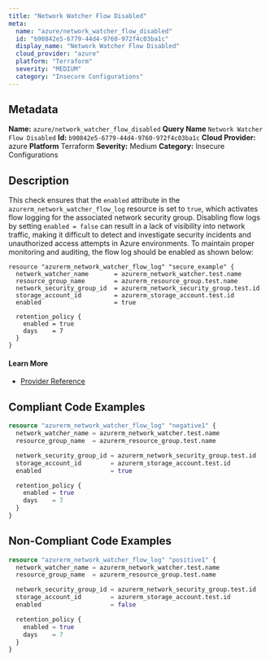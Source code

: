 ```yaml
---
title: "Network Watcher Flow Disabled"
meta:
  name: "azure/network_watcher_flow_disabled"
  id: "b90842e5-6779-44d4-9760-972f4c03ba1c"
  display_name: "Network Watcher Flow Disabled"
  cloud_provider: "azure"
  platform: "Terraform"
  severity: "MEDIUM"
  category: "Insecure Configurations"
---
```

## Metadata
**Name:** `azure/network_watcher_flow_disabled`
**Query Name** `Network Watcher Flow Disabled`
**Id:** `b90842e5-6779-44d4-9760-972f4c03ba1c`
**Cloud Provider:** azure
**Platform** Terraform
**Severity:** Medium
**Category:** Insecure Configurations
## Description
This check ensures that the `enabled` attribute in the `azurerm_network_watcher_flow_log` resource is set to `true`, which activates flow logging for the associated network security group. Disabling flow logs by setting `enabled = false` can result in a lack of visibility into network traffic, making it difficult to detect and investigate security incidents and unauthorized access attempts in Azure environments. To maintain proper monitoring and auditing, the flow log should be enabled as shown below:

```
resource "azurerm_network_watcher_flow_log" "secure_example" {
  network_watcher_name       = azurerm_network_watcher.test.name
  resource_group_name        = azurerm_resource_group.test.name
  network_security_group_id  = azurerm_network_security_group.test.id
  storage_account_id         = azurerm_storage_account.test.id
  enabled                    = true

  retention_policy {
    enabled = true
    days    = 7
  }
}
```

#### Learn More

 - [Provider Reference](https://registry.terraform.io/providers/hashicorp/azurerm/latest/docs/resources/network_watcher_flow_log)


## Compliant Code Examples
```terraform
resource "azurerm_network_watcher_flow_log" "negative1" {
  network_watcher_name = azurerm_network_watcher.test.name
  resource_group_name  = azurerm_resource_group.test.name

  network_security_group_id = azurerm_network_security_group.test.id
  storage_account_id        = azurerm_storage_account.test.id
  enabled                   = true

  retention_policy {
    enabled = true
    days    = 7
  }
}
```
## Non-Compliant Code Examples
```terraform
resource "azurerm_network_watcher_flow_log" "positive1" {
  network_watcher_name = azurerm_network_watcher.test.name
  resource_group_name  = azurerm_resource_group.test.name

  network_security_group_id = azurerm_network_security_group.test.id
  storage_account_id        = azurerm_storage_account.test.id
  enabled                   = false

  retention_policy {
    enabled = true
    days    = 7
  }
}
```